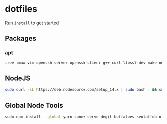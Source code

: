 # dotfiles

Run `install` to get started

## Packages

### apt
```sh
tree tmux vim openssh-server openssh-client g++ curl libssl-dev make net-tools
```

## NodeJS
```sh
sudo curl -sL https://deb.nodesource.com/setup_14.x | sudo bash - && sudo apt-get install -y nodejs
```

## Global Node Tools
```sh
sudo npm install --global yarn conny serve degit buffaloes seolaffub n
```
